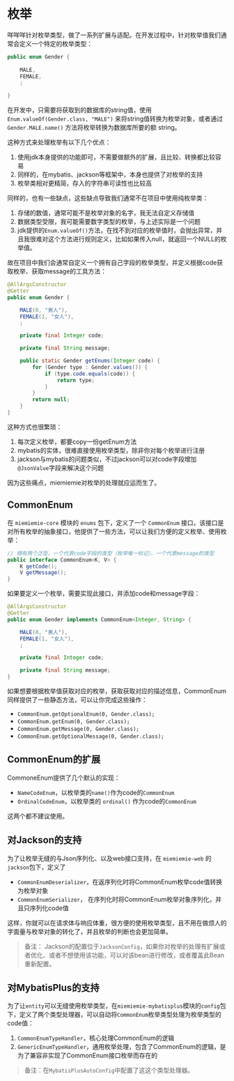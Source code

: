 # 枚举

咩咩咩针对枚举类型，做了一系列扩展与适配。在开发过程中，针对枚举值我们通常会定义一个特定的枚举类型：

```java
public enum Gender {
   
    MALE, 
    FEMALE,
    ;
    
}
```

在开发中，只需要将获取到的数据库的string值，使用 `Enum.valueOf(Gender.class, "MALE")` 来将string值转换为枚举对象，或者通过 `Gender.MALE.name()` 方法将枚举转换为数据库所要的额 string。

这种方式来处理枚举有以下几个优点：

1. 使用jdk本身提供的功能即可，不需要做额外的扩展，且比较、转换都比较容易
2. 同样的，在mybatis、jackson等框架中，本身也提供了对枚举的支持
3. 枚举类相对更精简，存入的字符串可读性也比较高

同样的，也有一些缺点，这些缺点导致我们通常不在项目中使用纯枚举类：

1. 存储的数值，通常可能不是枚举对象的名字，我无法自定义存储值
2. 数据类型受限，我可能需要数字类型的枚举，与上述实际是一个问题
3. jdk提供的`Enum.valueOf()`方法，在找不到对应的枚举值时，会抛出异常，并且我很难对这个方法进行规则定义，比如如果传入null，就返回一个NULL的枚举值。

故在项目中我们会通常自定义一个拥有自己字段的枚举类型，并定义根据code获取枚举、获取message的工具方法：

```java
@AllArgsConstructor
@Getter
public enum Gender {

    MALE(0, "男人"),
    FEMALE(1, "女人"),
    ;

    private final Integer code;

    private final String message;

    public static Gender getEnums(Integer code) {
        for (Gender type : Gender.values()) {
            if (type.code.equals(code)) {
                return type;
            }
        }
        return null;
    }
}
```

这种方式也很繁琐：

1. 每次定义枚举，都要copy一份getEnum方法
2. mybatis的实体，很难直接使用枚举类型，除非你对每个枚举进行注册
3. jackson与mybatis的问题类似，不过jackson可以对code字段增加 `@JsonValue`字段来解决这个问题

因为这些痛点，miemiemie对枚举的处理就应运而生了。

## CommonEnum

在 `miemiemie-core` 模块的 `enums` 包下，定义了一个 `CommonEnum` 接口，该接口是对所有枚举的抽象接口，他提供了一些方法，可以让我们方便的定义枚举、使用枚举：

```java
// 拥有两个泛型，一个代表code字段的类型（枚举唯一标记）、一个代表message的类型
public interface CommonEnum<K, V> {
    K getCode();
    V getMessage();
}
```

如果要定义一个枚举，需要实现此接口，并添加code和message字段：

```java
@AllArgsConstructor
@Getter
public enum Gender implements CommonEnum<Integer, String> {

    MALE(0, "男人"),
    FEMALE(1, "女人"),
    ;

    private final Integer code;

    private final String message;
}
```

如果想要根据枚举值获取对应的枚举，获取获取对应的描述信息，CommonEnum同样提供了一些静态方法，可以让你完成这些操作：

- `CommonEnum.getOptionalEnum(0, Gender.class);`
- `CommonEnum.getEnum(0, Gender.class);`
- `CommonEnum.getMessage(0, Gender.class);`
- `CommonEnum.getOptionalMessage(0, Gender.class);`

## CommonEnum的扩展

CommoneEnum提供了几个默认的实现：

- `NameCodeEnum`，以枚举类的`name()`作为code的`CommonEnum`
- `OrdinalCodeEnum`，以枚举类的 `ordinal()` 作为code的`CommonEnum`

这两个都不建议使用。

## 对Jackson的支持

为了让枚举无缝的与Json序列化、以及web接口支持，在 `miemiemie-web` 的 `jackson`包下，定义了

- `CommonEnumDeserializer`，在返序列化时将CommonEnum枚举code值转换为枚举对象
- `CommonEnumSerializer`， 在序列化时将CommonEnum枚举对象序列化，并且只序列化code值

这样，你就可以在请求体与响应体重，很方便的使用枚举类型，且不用在做烦人的字面量与枚举对象的转化了，并且枚举的判断也会更加简单。

> 备注： Jackson的配置位于`JacksonConfig`，如果你对枚举的处理有扩展或者优化、或者不想使用该功能，可以对该bean进行修改，或者覆盖此Bean重新配置。

## 对MybatisPlus的支持

为了让`entity`可以无缝使用枚举类型，在`miemiemie-mybatisplus`模块的`config`包下，定义了两个类型处理器，可以自动将`CommonEnum`枚举类型处理为枚举类型的code值：

1. `CommonEnumTypeHandler`，核心处理CommonEnum的逻辑
2. `GenericEnumTypeHandler`，通用枚举处理，包含了CommonEnum的逻辑，是为了兼容非实现了CommonEnum接口枚举而存在的

> 备注：在`MybatisPlusAutoConfig`中配置了这这个类型处理器。
